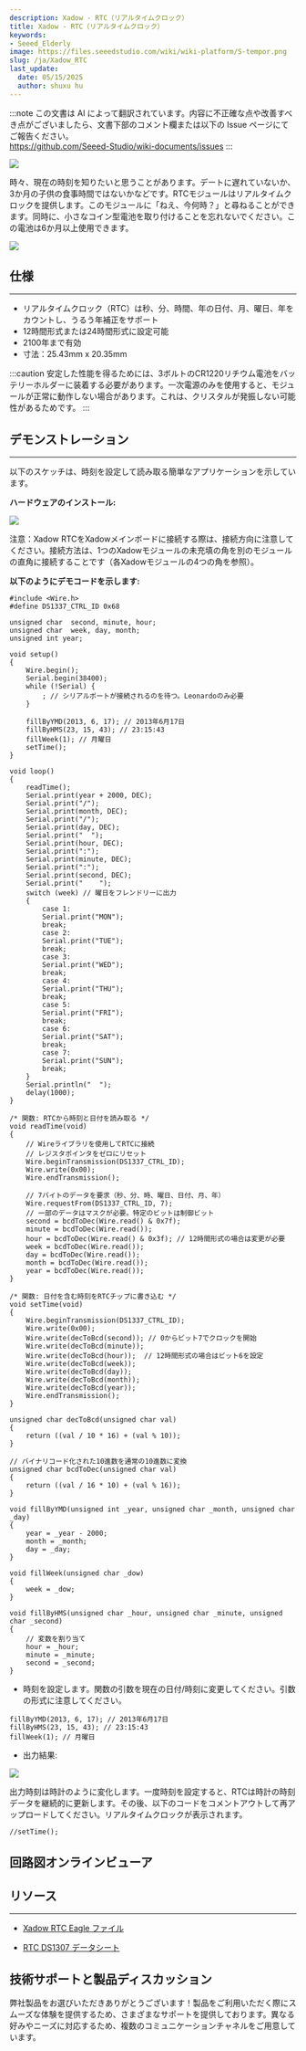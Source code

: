 ```yaml
---
description: Xadow - RTC（リアルタイムクロック）
title: Xadow - RTC（リアルタイムクロック）
keywords:
- Seeed_Elderly
image: https://files.seeedstudio.com/wiki/wiki-platform/S-tempor.png
slug: /ja/Xadow_RTC
last_update:
  date: 05/15/2025
  author: shuxu hu
---
```

:::note
この文書は AI によって翻訳されています。内容に不正確な点や改善すべき点がございましたら、文書下部のコメント欄または以下の Issue ページにてご報告ください。  
https://github.com/Seeed-Studio/wiki-documents/issues
:::

![](https://files.seeedstudio.com/wiki/Xadow_RTC/img/Xadow_RTC_01.jpg)

時々、現在の時刻を知りたいと思うことがあります。デートに遅れていないか、3か月の子供の食事時間ではないかなどです。RTCモジュールはリアルタイムクロックを提供します。このモジュールに「ねえ、今何時？」と尋ねることができます。同時に、小さなコイン型電池を取り付けることを忘れないでください。この電池は6か月以上使用できます。

[![](https://files.seeedstudio.com/wiki/Seeed-WiKi/docs/images/300px-Get_One_Now_Banner-ragular.png)](https://www.seeedstudio.com/Xadow-RTC-p-1523.html)

##  仕様
---
*   リアルタイムクロック（RTC）は秒、分、時間、年の日付、月、曜日、年をカウントし、うるう年補正をサポート
*   12時間形式または24時間形式に設定可能
*   2100年まで有効
*   寸法：25.43mm x 20.35mm

:::caution
    安定した性能を得るためには、3ボルトのCR1220リチウム電池をバッテリーホルダーに装着する必要があります。一次電源のみを使用すると、モジュールが正常に動作しない場合があります。これは、クリスタルが発振しない可能性があるためです。
:::

##  デモンストレーション
---
以下のスケッチは、時刻を設定して読み取る簡単なアプリケーションを示しています。

**ハードウェアのインストール:**

![](https://files.seeedstudio.com/wiki/Xadow_RTC/img/XadwoRTC.jpg)

注意：Xadow RTCをXadowメインボードに接続する際は、接続方向に注意してください。接続方法は、1つのXadowモジュールの未充填の角を別のモジュールの直角に接続することです（各Xadowモジュールの4つの角を参照）。

**以下のようにデモコードを示します:**

```
#include <Wire.h>
#define DS1337_CTRL_ID 0x68

unsigned char  second, minute, hour;
unsigned char  week, day, month;
unsigned int year;

void setup()
{
    Wire.begin();
    Serial.begin(38400);
    while (!Serial) {
        ; // シリアルポートが接続されるのを待つ。Leonardoのみ必要
    }

    fillByYMD(2013, 6, 17); // 2013年6月17日
    fillByHMS(23, 15, 43); // 23:15:43
    fillWeek(1); // 月曜日
    setTime();
}

void loop()
{
    readTime();
    Serial.print(year + 2000, DEC);
    Serial.print("/");
    Serial.print(month, DEC);
    Serial.print("/");
    Serial.print(day, DEC);
    Serial.print("  ");
    Serial.print(hour, DEC);
    Serial.print(":");
    Serial.print(minute, DEC);
    Serial.print(":");
    Serial.print(second, DEC);
    Serial.print("    ");
    switch (week) // 曜日をフレンドリーに出力
    {
        case 1:
        Serial.print("MON");
        break;
        case 2:
        Serial.print("TUE");
        break;
        case 3:
        Serial.print("WED");
        break;
        case 4:
        Serial.print("THU");
        break;
        case 5:
        Serial.print("FRI");
        break;
        case 6:
        Serial.print("SAT");
        break;
        case 7:
        Serial.print("SUN");
        break;
    }
    Serial.println("  ");
    delay(1000);
}

/* 関数: RTCから時刻と日付を読み取る */
void readTime(void)
{
    // Wireライブラリを使用してRTCに接続
    // レジスタポインタをゼロにリセット
    Wire.beginTransmission(DS1337_CTRL_ID);
    Wire.write(0x00);
    Wire.endTransmission();

    // 7バイトのデータを要求（秒、分、時、曜日、日付、月、年）
    Wire.requestFrom(DS1337_CTRL_ID, 7);
    // 一部のデータはマスクが必要。特定のビットは制御ビット
    second = bcdToDec(Wire.read() & 0x7f);
    minute = bcdToDec(Wire.read());
    hour = bcdToDec(Wire.read() & 0x3f); // 12時間形式の場合は変更が必要
    week = bcdToDec(Wire.read());
    day = bcdToDec(Wire.read());
    month = bcdToDec(Wire.read());
    year = bcdToDec(Wire.read());
}

/* 関数: 日付を含む時刻をRTCチップに書き込む */
void setTime(void)
{
    Wire.beginTransmission(DS1337_CTRL_ID);
    Wire.write(0x00);
    Wire.write(decToBcd(second)); // 0からビット7でクロックを開始
    Wire.write(decToBcd(minute));
    Wire.write(decToBcd(hour));  // 12時間形式の場合はビット6を設定
    Wire.write(decToBcd(week));
    Wire.write(decToBcd(day));
    Wire.write(decToBcd(month));
    Wire.write(decToBcd(year));
    Wire.endTransmission();
}

unsigned char decToBcd(unsigned char val)
{
    return ((val / 10 * 16) + (val % 10));
}

// バイナリコード化された10進数を通常の10進数に変換
unsigned char bcdToDec(unsigned char val)
{
    return ((val / 16 * 10) + (val % 16));
}

void fillByYMD(unsigned int _year, unsigned char _month, unsigned char _day)
{
    year = _year - 2000;
    month = _month;
    day = _day;
}

void fillWeek(unsigned char _dow)
{
    week = _dow;
}

void fillByHMS(unsigned char _hour, unsigned char _minute, unsigned char _second)
{
    // 変数を割り当て
    hour = _hour;
    minute = _minute;
    second = _second;
}
```

*   時刻を設定します。関数の引数を現在の日付/時刻に変更してください。引数の形式に注意してください。
```
fillByYMD(2013, 6, 17); // 2013年6月17日
fillByHMS(23, 15, 43); // 23:15:43
fillWeek(1); // 月曜日
```
*   出力結果:

![](https://files.seeedstudio.com/wiki/Xadow_RTC/img/Xadow-RTC_Result.jpg)

出力時刻は時計のように変化します。一度時刻を設定すると、RTCは時計の時刻データを継続的に更新します。その後、以下のコードをコメントアウトして再アップロードしてください。リアルタイムクロックが表示されます。
```
//setTime();
```

## 回路図オンラインビューア

<div className="altium-ecad-viewer" data-project-src="https://files.seeedstudio.com/wiki/Xadow_RTC/res/Xadow_RTC.zip" style={{borderRadius: '0px 0px 4px 4px', height: 500, borderStyle: 'solid', borderWidth: 1, borderColor: 'rgb(241, 241, 241)', overflow: 'hidden', maxWidth: 1280, maxHeight: 700, boxSizing: 'border-box'}}>
</div>


## リソース
---
*   [Xadow RTC Eagle ファイル](https://files.seeedstudio.com/wiki/Xadow_RTC/res/Xadow_RTC.zip)

*   [RTC DS1307 データシート](https://files.seeedstudio.com/wiki/Xadow_RTC/res/DS1307.pdf)

## 技術サポートと製品ディスカッション

弊社製品をお選びいただきありがとうございます！製品をご利用いただく際にスムーズな体験を提供するため、さまざまなサポートを提供しております。異なる好みやニーズに対応するため、複数のコミュニケーションチャネルをご用意しています。

<div class="button_tech_support_container">
<a href="https://forum.seeedstudio.com/" class="button_forum"></a> 
<a href="https://www.seeedstudio.com/contacts" class="button_email"></a>
</div>

<div class="button_tech_support_container">
<a href="https://discord.gg/eWkprNDMU7" class="button_discord"></a> 
<a href="https://github.com/Seeed-Studio/wiki-documents/discussions/69" class="button_discussion"></a>
</div>